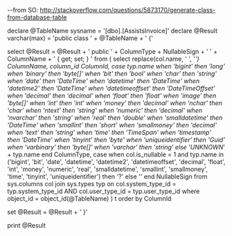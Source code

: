 --from SO: http://stackoverflow.com/questions/5873170/generate-class-from-database-table

declare @TableName sysname = '[dbo].[AssistsInvoice]'
declare @Result varchar(max) = 'public class ' + @TableName + '
{'

select @Result = @Result + '
    public ' + ColumnType + NullableSign + ' ' + ColumnName + ' { get; set; }
'
from
(
    select 
        replace(col.name, ' ', '_') ColumnName,
        column_id ColumnId,
        case typ.name 
            when 'bigint' then 'long'
            when 'binary' then 'byte[]'
            when 'bit' then 'bool'
            when 'char' then 'string'
            when 'date' then 'DateTime'
            when 'datetime' then 'DateTime'
            when 'datetime2' then 'DateTime'
            when 'datetimeoffset' then 'DateTimeOffset'
            when 'decimal' then 'decimal'
            when 'float' then 'float'
            when 'image' then 'byte[]'
            when 'int' then 'int'
            when 'money' then 'decimal'
            when 'nchar' then 'char'
            when 'ntext' then 'string'
            when 'numeric' then 'decimal'
            when 'nvarchar' then 'string'
            when 'real' then 'double'
            when 'smalldatetime' then 'DateTime'
            when 'smallint' then 'short'
            when 'smallmoney' then 'decimal'
            when 'text' then 'string'
            when 'time' then 'TimeSpan'
            when 'timestamp' then 'DateTime'
            when 'tinyint' then 'byte'
            when 'uniqueidentifier' then 'Guid'
            when 'varbinary' then 'byte[]'
            when 'varchar' then 'string'
            else 'UNKNOWN_' + typ.name
        end ColumnType,
        case 
            when col.is_nullable = 1 and typ.name in ('bigint', 'bit', 'date', 'datetime', 'datetime2', 'datetimeoffset', 'decimal', 'float', 'int', 'money', 'numeric', 'real', 'smalldatetime', 'smallint', 'smallmoney', 'time', 'tinyint', 'uniqueidentifier') 
            then '?' 
            else '' 
        end NullableSign
    from sys.columns col
        join sys.types typ on
            col.system_type_id = typ.system_type_id AND col.user_type_id = typ.user_type_id
    where object_id = object_id(@TableName)
) t
order by ColumnId

set @Result = @Result  + '
}'

print @Result
